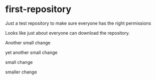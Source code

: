 # first-repository
Just a test repository to make sure everyone has the right permissions

Looks like just about everyone can download the repository.

Another small change

yet another small change

small change

smaller change